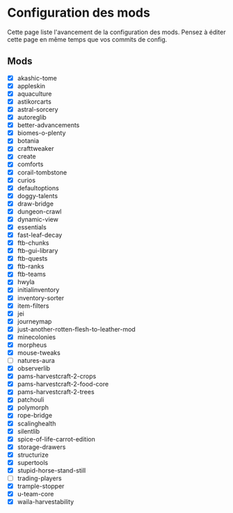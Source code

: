 # Configuration des mods

Cette page liste l'avancement de la configuration des mods.
Pensez à éditer cette page en même temps que vos commits de config.

## Mods

- [x] akashic-tome
- [x] appleskin
- [x] aquaculture
- [x] astikorcarts
- [x] astral-sorcery
- [x] autoreglib
- [x] better-advancements
- [x] biomes-o-plenty
- [x] botania
- [x] crafttweaker
- [x] create
- [x] comforts
- [x] corail-tombstone
- [x] curios
- [x] defaultoptions
- [x] doggy-talents
- [x] draw-bridge
- [x] dungeon-crawl
- [x] dynamic-view
- [x] essentials
- [x] fast-leaf-decay
- [x] ftb-chunks
- [x] ftb-gui-library
- [x] ftb-quests
- [x] ftb-ranks
- [x] ftb-teams
- [x] hwyla
- [x] initialinventory
- [x] inventory-sorter
- [x] item-filters
- [x] jei
- [x] journeymap
- [x] just-another-rotten-flesh-to-leather-mod
- [x] minecolonies
- [x] morpheus
- [x] mouse-tweaks
- [ ] natures-aura
- [x] observerlib
- [x] pams-harvestcraft-2-crops
- [x] pams-harvestcraft-2-food-core
- [x] pams-harvestcraft-2-trees
- [x] patchouli
- [x] polymorph
- [x] rope-bridge
- [x] scalinghealth
- [x] silentlib
- [x] spice-of-life-carrot-edition
- [x] storage-drawers
- [x] structurize
- [x] supertools
- [x] stupid-horse-stand-still
- [ ] trading-players
- [x] trample-stopper
- [x] u-team-core
- [x] waila-harvestability
